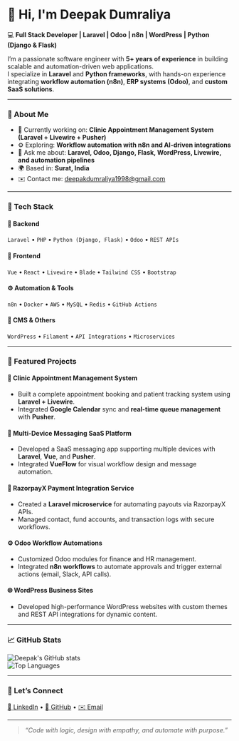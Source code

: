 # 👋 Hi, I'm Deepak Dumraliya  

💻 **Full Stack Developer | Laravel | Odoo | n8n | WordPress | Python (Django & Flask)**  

I’m a passionate software engineer with **5+ years of experience** in building scalable and automation-driven web applications.  
I specialize in **Laravel** and **Python frameworks**, with hands-on experience integrating **workflow automation (n8n)**, **ERP systems (Odoo)**, and **custom SaaS solutions**.  

---

### 🚀 About Me  
- 🔭 Currently working on: **Clinic Appointment Management System (Laravel + Livewire + Pusher)**  
- ⚙️ Exploring: **Workflow automation with n8n and AI-driven integrations**  
- 💬 Ask me about: **Laravel, Odoo, Django, Flask, WordPress, Livewire, and automation pipelines**  
- 🌍 Based in: **Surat, India**  
- ✉️ Contact me: [deepakdumraliya1998@gmail.com](mailto:deepakdumraliya1998@gmail.com)  

---

### 🧩 Tech Stack  

#### 🧱 Backend  
`Laravel` • `PHP` • `Python (Django, Flask)` • `Odoo` • `REST APIs`  

#### 🎨 Frontend  
`Vue` • `React` • `Livewire` • `Blade` • `Tailwind CSS` • `Bootstrap`  

#### ⚙️ Automation & Tools  
`n8n` • `Docker` • `AWS` • `MySQL` • `Redis` • `GitHub Actions`  

#### 📰 CMS & Others  
`WordPress` • `Filament` • `API Integrations` • `Microservices`  

---

### 🧠 Featured Projects  

#### 🏥 Clinic Appointment Management System  
- Built a complete appointment booking and patient tracking system using **Laravel + Livewire**.  
- Integrated **Google Calendar** sync and **real-time queue management** with **Pusher**.  

#### 💬 Multi-Device Messaging SaaS Platform  
- Developed a SaaS messaging app supporting multiple devices with **Laravel**, **Vue**, and **Pusher**.  
- Integrated **VueFlow** for visual workflow design and message automation.  

#### 💸 RazorpayX Payment Integration Service  
- Created a **Laravel microservice** for automating payouts via RazorpayX APIs.  
- Managed contact, fund accounts, and transaction logs with secure workflows.  

#### ⚙️ Odoo Workflow Automations  
- Customized Odoo modules for finance and HR management.  
- Integrated **n8n workflows** to automate approvals and trigger external actions (email, Slack, API calls).  

#### 🌐 WordPress Business Sites  
- Developed high-performance WordPress websites with custom themes and REST API integrations for dynamic content.  

---

### 📈 GitHub Stats  

![Deepak's GitHub stats](https://github-readme-stats.vercel.app/api?username=DeepakDums1998&show_icons=true&theme=tokyonight)  
![Top Languages](https://github-readme-stats.vercel.app/api/top-langs/?username=DeepakDums1998&layout=compact&theme=tokyonight)

---

### 🌟 Let’s Connect  
[💼 LinkedIn](https://www.linkedin.com/in/deepakdumraliya/) • [🐙 GitHub](https://github.com/DeepakDums1998) • [✉️ Email](mailto:deepakdumraliya1998@gmail.com)  

---

> _“Code with logic, design with empathy, and automate with purpose.”_  
